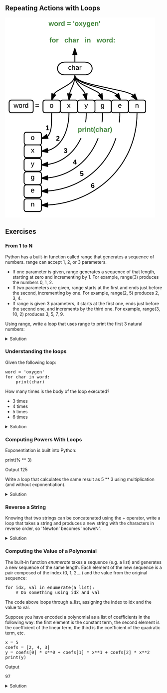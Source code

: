 
## Repeating Actions with Loops


![loops image](img/loops_image.png)


## Exercises

### From 1 to N

Python has a built-in function called range that generates a sequence of numbers. range can accept 1, 2, or 3 parameters.

+ If one parameter is given, range generates a sequence of that length, starting at zero and incrementing by 1. For example, range(3) produces the numbers 0, 1, 2.
+ If two parameters are given, range starts at the first and ends just before the second, incrementing by one. For example, range(2, 5) produces 2, 3, 4.
+ If range is given 3 parameters, it starts at the first one, ends just before the second one, and increments by the third one. For example, range(3, 10, 2) produces 3, 5, 7, 9.

Using range, write a loop that uses range to print the first 3 natural numbers:

<details>
<summary>Solution
</summary>

<pre>
for number in range(1, 4):
    print(number)
</pre>

</details>

### Understanding the loops

Given the following loop:

<pre>
word = 'oxygen'
for char in word:
    print(char)
</pre>

How many times is the body of the loop executed?

+ 3 times
+ 4 times
+ 5 times
+ 6 times


<details>
<summary>Solution
</summary>


The body of the loop is executed 6 times.

</details>

### Computing Powers With Loops

Exponentiation is built into Python:


print(% ** 3)

Output 125

Write a loop that calculates the same result as 5 ** 3 using multiplication (and without exponentiation).


<details>
<summary>Solution
</summary>

<pre>
result = 1
for number in range(0, 3):
    result = result * 5
print(result)
</pre>

</details>

### Reverse a String

Knowing that two strings can be concatenated using the + operator, write a loop that takes a string and produces a new string with the characters in reverse order, so 'Newton' becomes 'notweN'.


<details>
<summary>Solution
</summary>

<pre>
newstring = ''
oldstring = 'Newton'
for char in oldstring:
    newstring = char + newstring
print(newstring)
</pre>

</details>

### Computing the Value of a Polynomial

The built-in function *enumerate* takes a sequence (e.g. a list) and generates a new sequence of the same length. Each element of the new sequence is a pair composed of the index (0, 1, 2,…) and the value from the original sequence:


<pre>
for idx, val in enumerate(a_list):
    # Do something using idx and val
</pre>

The code above loops through a_list, assigning the index to idx and the value to val.

Suppose you have encoded a polynomial as a list of coefficients in the following way: the first element is the constant term, the second element is the coefficient of the linear term, the third is the coefficient of the quadratic term, etc.

<pre>
x = 5
coefs = [2, 4, 3]
y = coefs[0] * x**0 + coefs[1] * x**1 + coefs[2] * x**2
print(y)
</pre>

Output
<pre>
97
</pre>

<details>
<summary>Solution
</summary>

<pre>

y = 0
for idx, coef in enumerate(coefs):
    y = y + coef * x**idx
</pre>

</details>